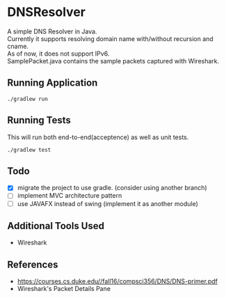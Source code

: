 # DNSResolver
A simple DNS Resolver in Java. <br />
Currently it supports resolving domain name with/without recursion and cname. <br />
As of now, it does not support IPv6. <br />
SamplePacket.java contains the sample packets captured with Wireshark.

## Running Application
```
./gradlew run
```

## Running Tests
This will run both end-to-end(acceptence) as well as unit tests.
```
./gradlew test
```

## Todo
- [x] migrate the project to use gradle. (consider using another branch)
- [ ] implement MVC architecture pattern
- [ ] use JAVAFX instead of swing (implement it as another module)

## Additional Tools Used
- Wireshark

## References
- https://courses.cs.duke.edu//fall16/compsci356/DNS/DNS-primer.pdf
- Wireshark's Packet Details Pane
